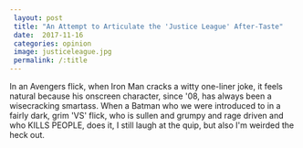```yaml
---
 layout: post
 title: "An Attempt to Articulate the 'Justice League' After-Taste"
 date:  2017-11-16
 categories: opinion 
 image: justiceleague.jpg
 permalink: /:title
---
```



In an Avengers flick, when Iron Man cracks a witty one-liner joke, it feels natural because his onscreen character, since '08, has always been a wisecracking smartass. When a Batman who we were introduced to in a fairly dark, grim 'VS' flick, who is sullen and grumpy and rage driven and who KILLS PEOPLE, does it, I still laugh at the quip, but also I'm weirded the heck out.